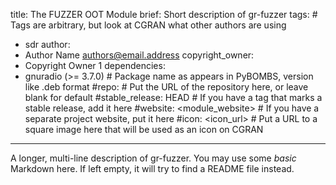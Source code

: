 title: The FUZZER OOT Module
brief: Short description of gr-fuzzer
tags: # Tags are arbitrary, but look at CGRAN what other authors are using
  - sdr
author:
  - Author Name <authors@email.address>
copyright_owner:
  - Copyright Owner 1
dependencies:
  - gnuradio (>= 3.7.0) # Package name as appears in PyBOMBS, version like .deb format
#repo: # Put the URL of the repository here, or leave blank for default
#stable_release: HEAD # If you have a tag that marks a stable release, add it here
#website: <module_website> # If you have a separate project website, put it here
#icon: <icon_url> # Put a URL to a square image here that will be used as an icon on CGRAN
---
A longer, multi-line description of gr-fuzzer.
You may use some *basic* Markdown here.
If left empty, it will try to find a README file instead.
